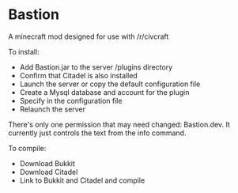 Bastion
=======

A minecraft mod designed for use with /r/civcraft

To install:
  * Add Bastion.jar to the server /plugins directory
  * Confirm that Citadel is also installed
  * Launch the server or copy the default configuration file
  * Create a Mysql database and account for the plugin
  * Specify in the configuration file
  * Relaunch the server

There's only one permission that may need changed: Bastion.dev. It currently just controls the text from the info command.

To compile:
 * Download Bukkit
 * Download Citadel
 * Link to Bukkit and Citadel and compile
